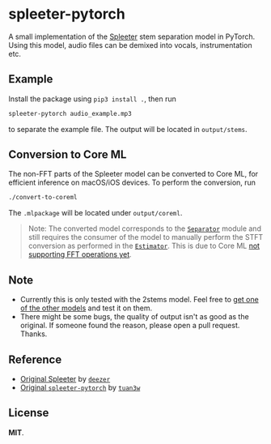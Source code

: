 # spleeter-pytorch

A small implementation of the [Spleeter](https://github.com/deezer/spleeter) stem separation model in PyTorch. Using this model, audio files can be demixed into vocals, instrumentation etc.

## Example

Install the package using `pip3 install .`, then run

```sh
spleeter-pytorch audio_example.mp3
```

to separate the example file. The output will be located in `output/stems`.

## Conversion to Core ML

The non-FFT parts of the Spleeter model can be converted to Core ML, for efficient inference on macOS/iOS devices. To perform the conversion, run

```sh
./convert-to-coreml
```

The `.mlpackage` will be located under `output/coreml`.

> Note: The converted model corresponds to the [`Separator`](spleeter_pytorch/separator.py) module and still requires the consumer of the model to manually perform the STFT conversion as performed in the [`Estimator`](spleeter_pytorch/estimator.py). This is due to Core ML [not supporting FFT operations yet](https://github.com/apple/coremltools/issues/1311).

## Note

* Currently this is only tested with the 2stems model. Feel free to [get one of the other models](https://github.com/deezer/spleeter/releases/tag/v1.4.0) and test it on them.
* There might be some bugs, the quality of output isn't as good as the original. If someone found the reason, please open a pull request. Thanks.

## Reference

* [Original Spleeter](https://github.com/deezer/spleeter) by [`deezer`](https://github.com/deezer)
* [Original `spleeter-pytorch`](https://github.com/tuan3w/spleeter-pytorch) by [`tuan3w`](https://github.com/tuan3w)

## License

**MIT**.
